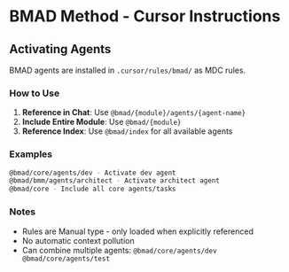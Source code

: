 # BMAD Method - Cursor Instructions

## Activating Agents

BMAD agents are installed in `.cursor/rules/bmad/` as MDC rules.

### How to Use


1. **Reference in Chat**: Use `@bmad/{module}/agents/{agent-name}`
2. **Include Entire Module**: Use `@bmad/{module}`
3. **Reference Index**: Use `@bmad/index` for all available agents


### Examples


```bash
@bmad/core/agents/dev - Activate dev agent
@bmad/bmm/agents/architect - Activate architect agent
@bmad/core - Include all core agents/tasks
```

### Notes


- Rules are Manual type - only loaded when explicitly referenced
- No automatic context pollution
- Can combine multiple agents: `@bmad/core/agents/dev @bmad/core/agents/test`
